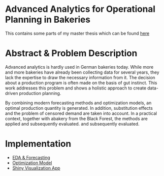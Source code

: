 # Advanced Analytics for Operational Planning in Bakeries
This contains some parts of my master thesis which can be found [here](https://drive.google.com/file/d/1GsBTQBJlueergoybVGf4MJC3DNNMu6UQ/view?usp=sharing)

# Abstract & Problem Description
Advanced analytics is hardly used in German bakeries today. While more and more bakeries have already been collecting data for several years, they lack the expertise to draw the necessary information from it. The decision about a production program is often made on the basis of gut instinct. This work addresses this problem and shows a holistic approach to create data-driven production planning. 

By combining modern forecasting methods and optimization models, an optimal production quantity is generated. In addition, substitution effects and the problem of censored demand are taken into account. In a practical context, together with abakery from the Black Forest, the methods are applied and subsequently evaluated.
and subsequently evaluated.

# Implementation
* [EDA & Forecasting](https://dennis1107.github.io/master_thesis_databakery/)
* [Optimization Model](Optimierungsmodell.ipynb)
* [Shiny Visualization App](app.R)
